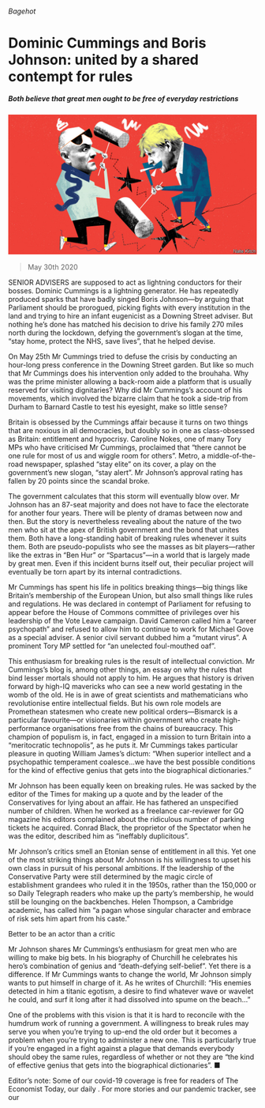 ###### Bagehot

# Dominic Cummings and Boris Johnson: united by a shared contempt for rules 

##### Both believe that great men ought to be free of everyday restrictions 

![image](images/20200530_BRD000_0.jpg) 

> May 30th 2020 

SENIOR ADVISERS are supposed to act as lightning conductors for their bosses. Dominic Cummings is a lightning generator. He has repeatedly produced sparks that have badly singed Boris Johnson—by arguing that Parliament should be prorogued, picking fights with every institution in the land and trying to hire an infant eugenicist as a Downing Street adviser. But nothing he’s done has matched his decision to drive his family 270 miles north during the lockdown, defying the government’s slogan at the time, “stay home, protect the NHS, save lives”, that he helped devise.

On May 25th Mr Cummings tried to defuse the crisis by conducting an hour-long press conference in the Downing Street garden. But like so much that Mr Cummings does his intervention only added to the brouhaha. Why was the prime minister allowing a back-room aide a platform that is usually reserved for visiting dignitaries? Why did Mr Cummings’s account of his movements, which involved the bizarre claim that he took a side-trip from Durham to Barnard Castle to test his eyesight, make so little sense?


Britain is obsessed by the Cummings affair because it turns on two things that are noxious in all democracies, but doubly so in one as class-obsessed as Britain: entitlement and hypocrisy. Caroline Nokes, one of many Tory MPs who have criticised Mr Cummings, proclaimed that “there cannot be one rule for most of us and wiggle room for others”. Metro, a middle-of-the-road newspaper, splashed “stay elite” on its cover, a play on the government’s new slogan, “stay alert”. Mr Johnson’s approval rating has fallen by 20 points since the scandal broke.

The government calculates that this storm will eventually blow over. Mr Johnson has an 87-seat majority and does not have to face the electorate for another four years. There will be plenty of dramas between now and then. But the story is nevertheless revealing about the nature of the two men who sit at the apex of British government and the bond that unites them. Both have a long-standing habit of breaking rules whenever it suits them. Both are pseudo-populists who see the masses as bit players—rather like the extras in “Ben Hur” or “Spartacus”—in a world that is largely made by great men. Even if this incident burns itself out, their peculiar project will eventually be torn apart by its internal contradictions.

Mr Cummings has spent his life in politics breaking things—big things like Britain’s membership of the European Union, but also small things like rules and regulations. He was declared in contempt of Parliament for refusing to appear before the House of Commons committee of privileges over his leadership of the Vote Leave campaign. David Cameron called him a “career psychopath” and refused to allow him to continue to work for Michael Gove as a special adviser. A senior civil servant dubbed him a “mutant virus”. A prominent Tory MP settled for “an unelected foul-mouthed oaf”.

This enthusiasm for breaking rules is the result of intellectual conviction. Mr Cummings’s blog is, among other things, an essay on why the rules that bind lesser mortals should not apply to him. He argues that history is driven forward by high-IQ mavericks who can see a new world gestating in the womb of the old. He is in awe of great scientists and mathematicians who revolutionise entire intellectual fields. But his own role models are Promethean statesmen who create new political orders—Bismarck is a particular favourite—or visionaries within government who create high-performance organisations free from the chains of bureaucracy. This champion of populism is, in fact, engaged in a mission to turn Britain into a “meritocratic technopolis”, as he puts it. Mr Cummings takes particular pleasure in quoting William James’s dictum: “When superior intellect and a psychopathic temperament coalesce...we have the best possible conditions for the kind of effective genius that gets into the biographical dictionaries.”

Mr Johnson has been equally keen on breaking rules. He was sacked by the editor of the Times for making up a quote and by the leader of the Conservatives for lying about an affair. He has fathered an unspecified number of children. When he worked as a freelance car-reviewer for GQ magazine his editors complained about the ridiculous number of parking tickets he acquired. Conrad Black, the proprietor of the Spectator when he was the editor, described him as “ineffably duplicitous”.

Mr Johnson’s critics smell an Etonian sense of entitlement in all this. Yet one of the most striking things about Mr Johnson is his willingness to upset his own class in pursuit of his personal ambitions. If the leadership of the Conservative Party were still determined by the magic circle of establishment grandees who ruled it in the 1950s, rather than the 150,000 or so Daily Telegraph readers who make up the party’s membership, he would still be lounging on the backbenches. Helen Thompson, a Cambridge academic, has called him “a pagan whose singular character and embrace of risk sets him apart from his caste.”

Better to be an actor than a critic

Mr Johnson shares Mr Cummings’s enthusiasm for great men who are willing to make big bets. In his biography of Churchill he celebrates his hero’s combination of genius and “death-defying self-belief”. Yet there is a difference. If Mr Cummings wants to change the world, Mr Johnson simply wants to put himself in charge of it. As he writes of Churchill: “His enemies detected in him a titanic egotism, a desire to find whatever wave or wavelet he could, and surf it long after it had dissolved into spume on the beach…”

One of the problems with this vision is that it is hard to reconcile with the humdrum work of running a government. A willingness to break rules may serve you when you’re trying to up-end the old order but it becomes a problem when you’re trying to administer a new one. This is particularly true if you’re engaged in a fight against a plague that demands everybody should obey the same rules, regardless of whether or not they are “the kind of effective genius that gets into the biographical dictionaries”. ■

Editor’s note: Some of our covid-19 coverage is free for readers of The Economist Today, our daily . For more stories and our pandemic tracker, see our 

